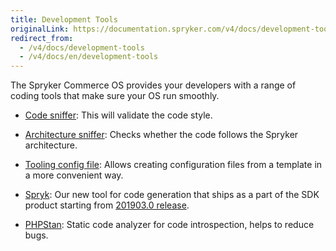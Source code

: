 ```yaml
---
title: Development Tools
originalLink: https://documentation.spryker.com/v4/docs/development-tools
redirect_from:
  - /v4/docs/development-tools
  - /v4/docs/en/development-tools
---
```


The Spryker Commerce OS provides your developers with a range of coding tools that make sure your OS run smoothly.

- [Code sniffer](/docs/scos/dev/features/202001.0/sdk/development-tools/code-sniffer.html): This will validate the code style.

- [Architecture sniffer](/docs/scos/dev/features/202001.0/sdk/development-tools/architecture-sniffer.html): Checks whether the code follows the Spryker architecture.

- [Tooling config file](/docs/scos/dev/features/202001.0/sdk/development-tools/tooling-config-file.html): Allows creating configuration files from a template in a more convenient way.

- [Spryk](/docs/scos/dev/features/202001.0/sdk/spryk-code-generator.html): Our new tool for code generation that ships as a part of the SDK product starting from [201903.0 release](/docs/scos/dev/about-spryker/202001.0/releases/release-notes/release-notes-201903.0/release-notes-201903.0.html).

- [PHPStan](/docs/scos/dev/features/202001.0/sdk/development-tools/phpstan.html): Static code analyzer for code introspection, helps to reduce bugs.
